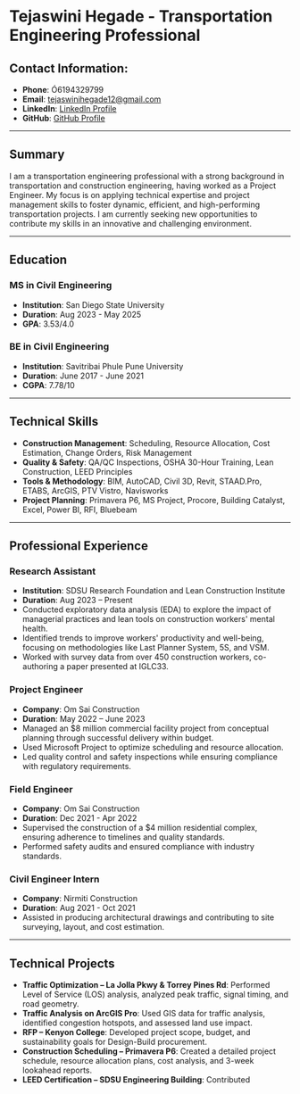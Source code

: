 
# Tejaswini Hegade - Transportation Engineering Professional

## Contact Information:
- **Phone**: Ó6194329799
- **Email**: [tejaswinihegade12@gmail.com](mailto:tejaswinihegade12@gmail.com)
- **LinkedIn**: [LinkedIn Profile](#)
- **GitHub**: [GitHub Profile](#)

---

## Summary
I am a transportation engineering professional with a strong background in transportation and construction engineering, having worked as a Project Engineer. My focus is on applying technical expertise and project management skills to foster dynamic, efficient, and high-performing transportation projects. I am currently seeking new opportunities to contribute my skills in an innovative and challenging environment.

---

## Education

### MS in Civil Engineering
- **Institution**: San Diego State University
- **Duration**: Aug 2023 - May 2025
- **GPA**: 3.53/4.0

### BE in Civil Engineering
- **Institution**: Savitribai Phule Pune University
- **Duration**: June 2017 - June 2021
- **CGPA**: 7.78/10

---

## Technical Skills

- **Construction Management**: Scheduling, Resource Allocation, Cost Estimation, Change Orders, Risk Management
- **Quality & Safety**: QA/QC Inspections, OSHA 30-Hour Training, Lean Construction, LEED Principles
- **Tools & Methodology**: BIM, AutoCAD, Civil 3D, Revit, STAAD.Pro, ETABS, ArcGIS, PTV Vistro, Navisworks
- **Project Planning**: Primavera P6, MS Project, Procore, Building Catalyst, Excel, Power BI, RFI, Bluebeam

---

## Professional Experience

### Research Assistant
- **Institution**: SDSU Research Foundation and Lean Construction Institute
- **Duration**: Aug 2023 – Present
- Conducted exploratory data analysis (EDA) to explore the impact of managerial practices and lean tools on construction workers' mental health.
- Identified trends to improve workers' productivity and well-being, focusing on methodologies like Last Planner System, 5S, and VSM.
- Worked with survey data from over 450 construction workers, co-authoring a paper presented at IGLC33.

### Project Engineer
- **Company**: Om Sai Construction
- **Duration**: May 2022 – June 2023
- Managed an $8 million commercial facility project from conceptual planning through successful delivery within budget.
- Used Microsoft Project to optimize scheduling and resource allocation.
- Led quality control and safety inspections while ensuring compliance with regulatory requirements.

### Field Engineer
- **Company**: Om Sai Construction
- **Duration**: Dec 2021 - Apr 2022
- Supervised the construction of a $4 million residential complex, ensuring adherence to timelines and quality standards.
- Performed safety audits and ensured compliance with industry standards.

### Civil Engineer Intern
- **Company**: Nirmiti Construction
- **Duration**: Aug 2021 - Oct 2021
- Assisted in producing architectural drawings and contributing to site surveying, layout, and cost estimation.

---

## Technical Projects

- **Traffic Optimization – La Jolla Pkwy & Torrey Pines Rd**: Performed Level of Service (LOS) analysis, analyzed peak traffic, signal timing, and road geometry.
- **Traffic Analysis on ArcGIS Pro**: Used GIS data for traffic analysis, identified congestion hotspots, and assessed land use impact.
- **RFP – Kenyon College**: Developed project scope, budget, and sustainability goals for Design-Build procurement.
- **Construction Scheduling – Primavera P6**: Created a detailed project schedule, resource allocation plans, cost analysis, and 3-week lookahead reports.
- **LEED Certification – SDSU Engineering Building**: Contributed 

